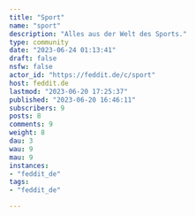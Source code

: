 ```yaml
---
title: "Sport" 
name: "sport"
description: "Alles aus der Welt des Sports."
type: community
date: "2023-06-24 01:13:41"
draft: false
nsfw: false
actor_id: "https://feddit.de/c/sport"
host: feddit.de
lastmod: "2023-06-20 17:25:37"
published: "2023-06-20 16:46:11"
subscribers: 9
posts: 8
comments: 9
weight: 8
dau: 3
wau: 9
mau: 9
instances:
- "feddit_de"
tags: 
- "feddit_de"

---
```


